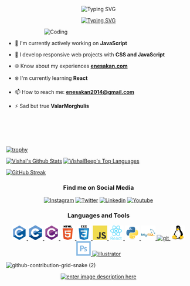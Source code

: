 <p align="center"
    <a href="https://git.io/typing-svg"><img src="https://readme-typing-svg.demolab.com?font=Roboto&weight=500&size=28&duration=1&pause=10000&color=55A1F7&background=FFFFFF00&center=do%C4%9Fru&vCenter=do%C4%9Fru&width=191&height=45&lines=Hi+%F0%9F%91%8B%F0%9F%8F%BB%2C+I'm+Enes" alt="Typing SVG" /></a>
</p>

<p align="center">
    <a href="https://git.io/typing-svg"><img src="https://readme-typing-svg.demolab.com?font=Roboto&size=22&duration=1200&pause=1000&color=55A1F7&center=&vCenter=&width=200&height=37&lines=Computer+Engineer;Front-End+Developer;UI%2FUX+Designer" alt="Typing SVG" /></a>
</p>

<img align = "right" alt ="Coding" width="400" src="https://i.giphy.com/media/qgQUggAC3Pfv687qPC/giphy.webp">
<br>

- 🔭 I'm currently actively working on **JavaScript**

- 🌱 I develop responsive web projects with **CSS and JavaScript**

- 🌐 Know about my experiences **[enesakan.com](https://www.enesakan.com)**

- ❄️ I'm currently learning **React**

- 📫 How to reach me: **enesakan2014@gmail.com**

- ⚡ Sad but true **ValarMorghulis**

<br>
<br>
<br>
<br>

[![trophy](https://github-profile-trophy.vercel.app/?username=eneesakan&theme=darkhub&column=7&no-frame=true&margin-w=24&no-bg=true)](https://github.com/ryo-ma/github-profile-trophy)

<a href="https://github.com/anuraghazra/github-readme-stats"><img alt="Vishal's Github Stats" src="https://github-readme-stats.vercel.app/api?username=eneesakan&count_private=true&show_icons=true&theme=chartreuse-dark&hide_border=true" height="192px"/></a>
<a href="https://github.com/anuraghazra/github-readme-stats"><img alt="VishalBeep's Top Languages" src="https://github-readme-stats.vercel.app/api/top-langs/?username=eneesakan&langs_count=8&layout=compact&theme=chartreuse-dark&hide_border=true" height="192px"/></a>

[![GitHub Streak](http://github-readme-streak-stats.herokuapp.com?user=eneesakan&theme=chartreuse-dark&hide_border=true&date_format=M%20j%5B%2C%20Y%5D)](https://git.io/streak-stats)

<h3 align="center">Find me on Social Media</h3>
<p align="center">
<a target="_blank" href="https://www.instagram.com/eneesakan/"><img width="50px" src="https://i.ibb.co/HNZ3rrt/Insta-Gram.png" alt="Instagram" border="0"></a>
<a target="_blank" href="https://twitter.com/eneesakan"><img width="50px" src="https://i.ibb.co/CmSvDh4/Twitter.png" alt="Twitter" border="0"></a>
<a target="_blank" href="https://www.linkedin.com/in/eneesakan/"><img width="50px" src="https://i.ibb.co/y5PbksN/Linkedin.png" alt="Linkedin" border="0"></a>
<a target="_blank" href="https://www.youtube.com/watch?v=RLwjJMI9-TY&list=PLBQ4mRv5PQFPZxRNDgsT_tBPMnlMvhoCb&index=3"><img width="50px" src="https://i.ibb.co/R0f8dFN/Youtube.png" alt="Youtube" border="0"></a>
 </p>

<h3 align="center">Languages and Tools</h3>
<p align="center"> 
    <a href="https://www.cprogramming.com/" target="_blank" rel="noreferrer"> 
        <img src="https://raw.githubusercontent.com/devicons/devicon/master/icons/c/c-original.svg" alt="c" width="40" height="40"/> </a> 
    <a href="https://www.w3schools.com/cpp/" target="_blank" rel="noreferrer"> 
        <img src="https://raw.githubusercontent.com/devicons/devicon/master/icons/cplusplus/cplusplus-original.svg" alt="cplusplus" width="40" height="40"/> </a> 
    <a href="https://www.w3schools.com/cs/" target="_blank" rel="noreferrer"> 
        <img src="https://raw.githubusercontent.com/devicons/devicon/master/icons/csharp/csharp-original.svg" alt="csharp" width="40" height="40"/> </a>
    <a href="https://www.w3.org/html/" target="_blank" rel="noreferrer"> 
        <img src="https://raw.githubusercontent.com/devicons/devicon/master/icons/html5/html5-original-wordmark.svg" alt="html5" width="40" height="40"/> </a> 
    <a href="https://www.w3schools.com/css/" target="_blank" rel="noreferrer"> 
        <img src="https://raw.githubusercontent.com/devicons/devicon/master/icons/css3/css3-original-wordmark.svg" alt="css3" width="40" height="40"/> </a> 
    <a href="https://developer.mozilla.org/en-US/docs/Web/JavaScript" target="_blank" rel="noreferrer"> 
        <img src="https://raw.githubusercontent.com/devicons/devicon/master/icons/javascript/javascript-original.svg" alt="javascript" width="40" height="40"/> </a>
    <a href="https://reactjs.org/" target="_blank" rel="noreferrer"> 
        <img src="https://raw.githubusercontent.com/devicons/devicon/master/icons/react/react-original-wordmark.svg" alt="tepki" width="40" yükseklik ="40"/> </a>
    <a href="https://www.python.org" target="_blank" rel="noreferrer"> 
        <img src="https://raw.githubusercontent.com/devicons/devicon/master/icons/python/python-original.svg" alt="python" width="40" height="40"/> </a> 
    <a href="https://www.mysql.com/" target="_blank" rel="noreferrer"> 
        <img src="https://raw.githubusercontent.com/devicons/devicon/master/icons/mysql/mysql-original-wordmark.svg" alt="mysql" width="40" height="40"/> </a>
    <a href="https://git-scm.com/" target="_blank" rel="noreferrer"> 
        <img src="https://www.vectorlogo.zone/logos/git-scm/git-scm-icon.svg" alt="git" width="40" height="40"/>
    <a href="https://www.linux.org/" target="_blank" rel="noreferrer"> 
        <img src="https://raw.githubusercontent.com/devicons/devicon/master/icons/linux/linux-original.svg" alt="linux" width="40" height="40"/>
    <a href="https://www.photoshop.com/en" target="_blank" rel="noreferrer"> 
        <img src="https://raw.githubusercontent.com/devicons/devicon/master/icons/photoshop/photoshop-line.svg" alt="photoshop" width="40" height="40"/> </a> 
    <a href="https://www.adobe.com/in/products/illustrator.html" target="_blank" rel="noreferrer"> 
        <img src="https://www.vectorlogo.zone/logos/adobe_illustrator/adobe_illustrator-icon.svg" alt="illustrator" width="40" height="40"/></a> </p>
        
</p>

![github-contribution-grid-snake (2)](https://user-images.githubusercontent.com/84860191/202824206-fa2d985c-1c69-472e-acd9-24780422db8e.svg)

<p align="center" dir="auto"><a target="_blank" rel="noopener noreferrer" href="https://raw.githubusercontent.com/BrunnerLivio/brunnerlivio/master/images/marquee.svg"><img src="https://raw.githubusercontent.com/BrunnerLivio/brunnerlivio/master/images/marquee.svg" alt="enter image description here" style="width: 70%;"></a></p>

